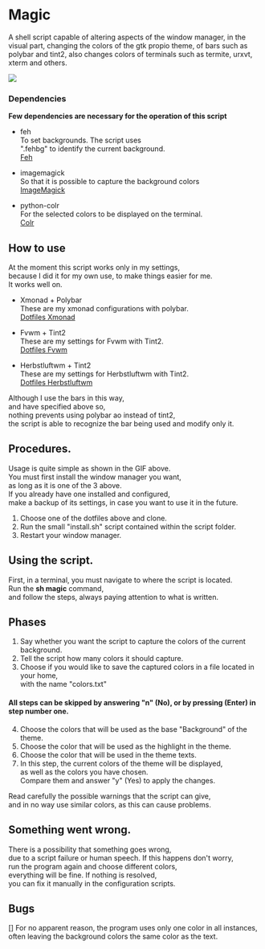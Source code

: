 # Magic
A shell script capable of altering aspects of the window manager, in the visual part, changing the colors of the gtk propio theme, of bars such as polybar and tint2, also changes colors of terminals such as termite, urxvt, xterm and others.

![](https://github.com/Paladin1991/Magic/blob/main/exemplo.gif)

### Dependencies

**Few dependencies are necessary for the operation of this script**  

* feh  
To set backgrounds. The script uses  
".fehbg" to identify the current background.  
[Feh](https://github.com/derf/feh)

* imagemagick  
So that it is possible to capture the background colors  
[ImageMagick](https://imagemagick.org/script/index.php)

* python-colr  
For the selected colors to be displayed on the terminal.  
[Colr](https://pypi.org/project/Colr/)  

##  How to use  

At the moment this script works only in my settings,  
because I did it for my own use, to make things easier for me.  
It works well on.  

* Xmonad + Polybar  
These are my xmonad configurations with polybar.  
[Dotfiles Xmonad](https://github.com/Paladin1991/dotfiles.xmonad)

* Fvwm + Tint2  
These are my settings for Fvwm with Tint2.  
[Dotfiles Fvwm](https://github.com/Paladin1991/dotfiles.fvwm)  

* Herbstluftwm + Tint2  
These are my settings for Herbstluftwm with Tint2.  
[Dotfiles Herbstluftwm](https://github.com/Paladin1991/dotifiles.herbstluftwm)

Although I use the bars in this way,  
and have specified above so,  
nothing prevents using polybar ao instead of tint2,  
the script is able to recognize the bar being used and modify only it.  

## Procedures.  

Usage is quite simple as shown in the GIF above.  
You must first install the window manager you want,  
as long as it is one of the 3 above.  
If you already have one installed and configured,  
make a backup of its settings, in case you want to use it in the future.

1. Choose one of the dotfiles above and clone.  
2. Run the small "install.sh" script contained within the script folder.  
3. Restart your window manager.  

## Using the script.  

First, in a terminal, you must navigate to where the script is located.  
Run the **sh magic** command,  
and follow the steps, always paying attention to what is written.

## Phases

1. Say whether you want the script to capture the colors of the current background.  
2. Tell the script how many colors it should capture.  
3. Choose if you would like to save the captured colors in a file located in your home,  
with the name "colors.txt"

#### All steps can be skipped by answering "n" (No), or by pressing (Enter) in step number one.

4. Choose the colors that will be used as the base "Background" of the theme.  
5. Choose the color that will be used as the highlight in the theme.  
6. Choose the color that will be used in the theme texts.  
7. In this step, the current colors of the theme will be displayed,  
as well as the colors you have chosen.  
Compare them and answer "y" (Yes) to apply the changes.  

Read carefully the possible warnings that the script can give,  
and in no way use similar colors, as this can cause problems.  

## Something went wrong.

There is a possibility that something goes wrong,  
due to a script failure or human speech. If this happens don't worry,  
run the program again and choose different colors,  
everything will be fine. If nothing is resolved,  
you can fix it manually in the configuration scripts.  

## Bugs

[] For no apparent reason, the program uses only one color in all instances,  
often leaving the background colors the same color as the text.



